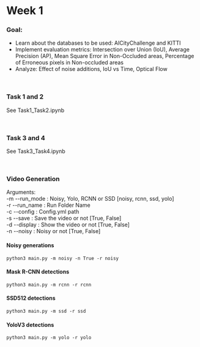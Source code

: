 # Week 1

### Goal:
- Learn about the databases to be used: AICityChallenge and KITTI
- Implement evaluation metrics: Intersection over Union (IoU), Average Precision (AP), Mean Square Error in Non-Occluded areas, Percentage of Erroneous pixels in Non-occluded areas
- Analyze: Effect of noise additions, IoU vs Time, Optical Flow

&nbsp;

### Task 1 and 2

See Task1_Task2.ipynb

&nbsp;


### Task 3 and 4

See Task3_Task4.ipynb

&nbsp;


### Video Generation

Arguments:\
-m --run_mode : Noisy, Yolo, RCNN or SSD [noisy, rcnn, ssd, yolo]\
-r --run_name : Run Folder Name\
-c --config   : Config.yml path\
-s --save     : Save the video or not    [True, False]\
-d --display  : Show the video or not    [True, False]\
-n --noisy    : Noisy or not             [True, False]

#### Noisy generations
```
python3 main.py -m noisy -n True -r noisy
```
#### Mask R-CNN detections
```
python3 main.py -m rcnn -r rcnn
```
#### SSD512 detections
```
python3 main.py -m ssd -r ssd
```
#### YoloV3 detections
```
python3 main.py -m yolo -r yolo
```


